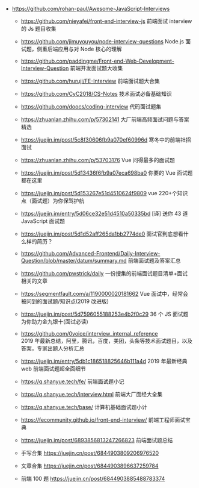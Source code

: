 - https://github.com/rohan-paul/Awesome-JavaScript-Interviews

  - https://github.com/nieyafei/front-end-interview-js
    前端面试 interview 的 Js 题目收集
  - https://github.com/jimuyouyou/node-interview-questions
    Node.js 面试题，侧重后端应用与对 Node 核心的理解
  - https://github.com/paddingme/Front-end-Web-Development-Interview-Question
    前端开发面试题大收集
  - https://github.com/huruji/FE-Interview
    前端面试题大合集
  - https://github.com/CyC2018/CS-Notes
    技术面试必备基础知识
  - https://github.com/doocs/coding-interview
    代码面试题集
  - https://zhuanlan.zhihu.com/p/57302141
    大厂前端高频面试问题与答案精选
  - https://juejin.im/post/5c8f30606fb9a070ef60996d
    寒冬中的前端社招面试
  - https://zhuanlan.zhihu.com/p/53703176
    Vue 问得最多的面试题
  - https://juejin.im/post/5d13436f6fb9a07eca698ba0
    你要的 Vue 面试题都在这里
  - https://juejin.im/post/5d153267e51d4510624f9809
    vue 220+个知识点（面试题）为你保驾护航
  - https://juejin.im/entry/5d06ce32e51d4510a50335bd
    [译] 送你 43 道 JavaScript 面试题
  - https://juejin.im/post/5d1d52aff265da1bb2774de0
    面试官到底想看什么样的简历？
  - https://github.com/Advanced-Frontend/Daily-Interview-Question/blob/master/datum/summary.md
    前端面试题及答案汇总
  - https://github.com/pwstrick/daily
    一份搜集的前端面试题目清单+面试相关的文章
  - https://segmentfault.com/a/1190000020181662
    Vue 面试中，经常会被问到的面试题/知识点(2019 改进版)
  - https://juejin.im/post/5d7596055188253e4b2f0c29
    36 个 JS 面试题为你助力金九银十(面试必读)
  - https://github.com/0voice/interview_internal_reference  
    2019 年最新总结，阿里，腾讯，百度，美团，头条等技术面试题目，以及答案，专家出题人分析汇总
  - https://juejin.im/entry/5db1c186518825646b111a4d
    2019 年最新经典 web 前端面试题超全面细节
  - https://q.shanyue.tech/fe/
    前端面试题小记
  - https://q.shanyue.tech/interview.html
    前端大厂面经大全集
  - https://q.shanyue.tech/base/
    计算机基础面试题小计
  - https://fecommunity.github.io/front-end-interview/
    前端工程师面试宝典
  - https://juejin.im/post/6893856813247266823
    前端面试题总结

  - 手写合集
    https://juejin.cn/post/6844903809206976520
  - 文章合集
    https://juejin.cn/post/6844903896637259784
  - 前端 100 题
    https://juejin.cn/post/6844903885488783374
